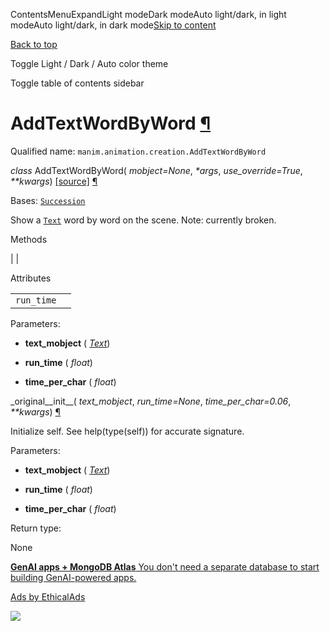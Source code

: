 ContentsMenuExpandLight modeDark modeAuto light/dark, in light modeAuto light/dark, in dark mode[Skip to content](https://docs.manim.community/en/stable/reference/manim.animation.creation.AddTextWordByWord.html#furo-main-content)

[Back to top](https://docs.manim.community/en/stable/reference/manim.animation.creation.AddTextWordByWord.html#)

Toggle Light / Dark / Auto color theme

Toggle table of contents sidebar

# AddTextWordByWord [¶](https://docs.manim.community/en/stable/reference/manim.animation.creation.AddTextWordByWord.html\#addtextwordbyword "Link to this heading")

Qualified name: `manim.animation.creation.AddTextWordByWord`

_class_ AddTextWordByWord( _mobject=None_, _\*args_, _use\_override=True_, _\*\*kwargs_) [\[source\]](https://docs.manim.community/en/stable/_modules/manim/animation/creation.html#AddTextWordByWord) [¶](https://docs.manim.community/en/stable/reference/manim.animation.creation.AddTextWordByWord.html#manim.animation.creation.AddTextWordByWord "Link to this definition")

Bases: [`Succession`](https://docs.manim.community/en/stable/reference/manim.animation.composition.Succession.html#manim.animation.composition.Succession "manim.animation.composition.Succession")

Show a [`Text`](https://docs.manim.community/en/stable/reference/manim.mobject.text.text_mobject.Text.html#manim.mobject.text.text_mobject.Text "manim.mobject.text.text_mobject.Text") word by word on the scene. Note: currently broken.

Methods

|
|

Attributes

|     |     |
| --- | --- |
| `run_time` |  |

Parameters:

- **text\_mobject** ( [_Text_](https://docs.manim.community/en/stable/reference/manim.mobject.text.text_mobject.Text.html#manim.mobject.text.text_mobject.Text "manim.mobject.text.text_mobject.Text"))

- **run\_time** ( _float_)

- **time\_per\_char** ( _float_)


\_original\_\_init\_\_( _text\_mobject_, _run\_time=None_, _time\_per\_char=0.06_, _\*\*kwargs_) [¶](https://docs.manim.community/en/stable/reference/manim.animation.creation.AddTextWordByWord.html#manim.animation.creation.AddTextWordByWord._original__init__ "Link to this definition")

Initialize self. See help(type(self)) for accurate signature.

Parameters:

- **text\_mobject** ( [_Text_](https://docs.manim.community/en/stable/reference/manim.mobject.text.text_mobject.Text.html#manim.mobject.text.text_mobject.Text "manim.mobject.text.text_mobject.Text"))

- **run\_time** ( _float_)

- **time\_per\_char** ( _float_)


Return type:

None

[**GenAI apps + MongoDB Atlas** You don't need a separate database to start building GenAI-powered apps.](https://server.ethicalads.io/proxy/click/8271/019600e5-b079-7051-be23-c994b11774cb/)

[Ads by EthicalAds](https://www.ethicalads.io/advertisers/?ref=ea-text)

![](https://server.ethicalads.io/proxy/view/8271/019600e5-b079-7051-be23-c994b11774cb/)